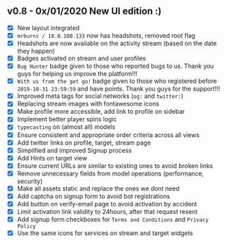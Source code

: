 ## v0.8 - 0x/01/2020 New UI edition :)
* [x] New layout integrated
* [x] `mrburns / 10.0.100.133` now has headshots, removed root flag
* [x] Headshots are now available on the activity stream (based on the date they happen)
* [x] Badges activated on stream and user profiles
* [x] `Bug Hunter` badge given to those who reported bugs to us. Thank you guys for helping us improve the platform!!!
* [x] `With us from the get go!` badge given to those who registered before `2019-10-31 23:59:59` and have points. Thank you guys for the support!!!
* [x] Improved meta tags for social networks (`og:` and `twitter:`)
* [x] Replacing stream images with fontawesome icons
* [x] Make profile more accessible, add link to profile on sidebar
* [x] Implement better player spins logic
* [x] `typecasting` on (almost all) models
* [x] Ensure consistent and appropriate order criteria across all views
* [x] Add twitter links on profile, target, stream page
* [x] Simplified and improved Signup process
* [x] Add Hints on target view
* [x] Ensure current URLs are similar to existing ones to avoid broken links
* [x] Remove unnecessary fields from model operations (performance, security)
* [x] Make all assets static and replace the ones we dont need
* [x] Add captcha on signup form to avoid bot registrations
* [x] Add button on verify-email page to avoid activation by accident
* [x] Limit activation link validity to 24hours, after that request resent
* [x] Add signup form checkboxes for `Terms and Conditions` and `Privacy Policy`
* [x] Use the same icons for services on stream and target widgets
